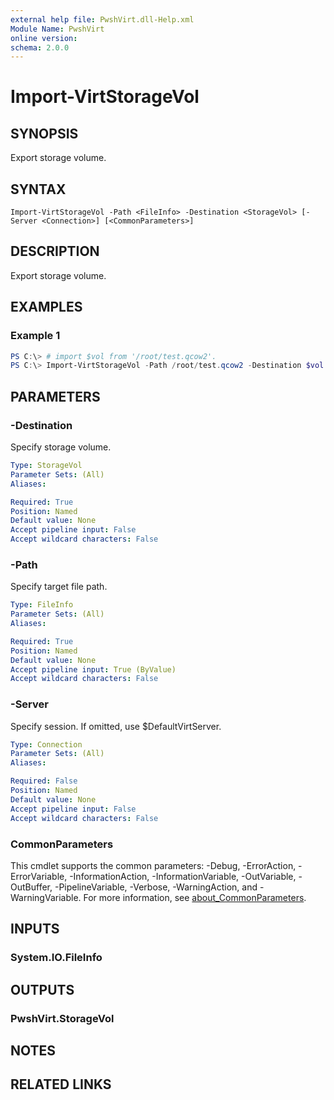 ```yaml
---
external help file: PwshVirt.dll-Help.xml
Module Name: PwshVirt
online version:
schema: 2.0.0
---
```


# Import-VirtStorageVol

## SYNOPSIS
Export storage volume.

## SYNTAX

```
Import-VirtStorageVol -Path <FileInfo> -Destination <StorageVol> [-Server <Connection>] [<CommonParameters>]
```

## DESCRIPTION
Export storage volume.

## EXAMPLES

### Example 1
```powershell
PS C:\> # import $vol from '/root/test.qcow2'.
PS C:\> Import-VirtStorageVol -Path /root/test.qcow2 -Destination $vol
```

## PARAMETERS

### -Destination
Specify storage volume.

```yaml
Type: StorageVol
Parameter Sets: (All)
Aliases:

Required: True
Position: Named
Default value: None
Accept pipeline input: False
Accept wildcard characters: False
```

### -Path
Specify target file path.

```yaml
Type: FileInfo
Parameter Sets: (All)
Aliases:

Required: True
Position: Named
Default value: None
Accept pipeline input: True (ByValue)
Accept wildcard characters: False
```

### -Server
Specify session.
If omitted, use $DefaultVirtServer.

```yaml
Type: Connection
Parameter Sets: (All)
Aliases:

Required: False
Position: Named
Default value: None
Accept pipeline input: False
Accept wildcard characters: False
```

### CommonParameters
This cmdlet supports the common parameters: -Debug, -ErrorAction, -ErrorVariable, -InformationAction, -InformationVariable, -OutVariable, -OutBuffer, -PipelineVariable, -Verbose, -WarningAction, and -WarningVariable. For more information, see [about_CommonParameters](http://go.microsoft.com/fwlink/?LinkID=113216).

## INPUTS

### System.IO.FileInfo
## OUTPUTS

### PwshVirt.StorageVol
## NOTES

## RELATED LINKS
